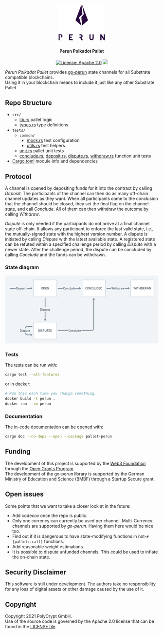 <h1 align="center"><br>
    <a href="https://perun.network/"><img src=".assets/go_perun.png" alt="Perun" width="30%"></a>
<br></h1>

<h4 align="center">Perun Polkadot Pallet</h4>

<p align="center">
  <a href="https://www.apache.org/licenses/LICENSE-2.0.txt"><img src="https://img.shields.io/badge/license-Apache%202-blue" alt="License: Apache 2.0"></a>
  <a href="https://github.com/perun-network/perun-polkadot-pallet/actions/workflows/rust.yml"><img src="https://github.com/perun-network/perun-polkadot-pallet/actions/workflows/rust.yml/badge.svg"></a>
</p>

*Perun Polkadot Pallet* provides [go-perun] state channels for all Substrate compatible blockchains.  
Using it in your blockchain means to include it just like any other Substrate Pallet.

## Repo Structure

* `src/`
  * [lib.rs] pallet logic
  * [types.rs] type definitions
* `tests/`
  * `common/`
    * [mock.rs] test configuration
    * [utils.rs] test helpers
  * [unit.rs] pallet unit tests
  * [conclude.rs], [deposit.rs], [dispute.rs], [withdraw.rs] function unit tests
* [Cargo.toml] module info and dependencies

## Protocol

A channel is opened by depositing funds for it into the contract by calling *Deposit*.
The participants of the channel can then do as many off-chain channel updates as they want.
When all participants come to the conclusion that the channel should be closed, they set the final flag on the channel state, and call *Conclude*.
All of them can then withdraw the outcome by calling *Withdraw*. 

*Dispute* is only needed if the participants do not arrive at a final channel state off-chain.
It allows any participant to enforce the last valid state, i.e., the mutually-signed state with the highest version number.
A dispute is initiated by calling *Dispute* with the latest available state.
A registered state can be refuted within a specified challenge period by calling *Dispute* with a newer state.
After the challenge period, the dispute can be concluded by calling *Conclude* and the funds can be withdrawn.

### State diagram

![state diagram](.assets/protocol.png)

### Tests

The tests can be run with:
```bash
cargo test --all-features
```

or in docker:

```bash
# Run this each time you change something.
docker build -t perun .
docker run --rm perun
```

### Documentation

The in-code documentation can be opened with:

```bash
cargo doc --no-deps --open --package pallet-perun
```

## Funding

The development of this project is supported by the [Web3 Foundation] through the [Open Grants Program].  
The development of the go-perun library is supported by the German Ministry of Education and Science (BMBF) through a Startup Secure grant.

## Open issues

Some points that we want to take a closer look at in the future:

- Add codecov once the repo is public.
- Only one currency can currently be used per channel. Multi-Currency channels are supported by *go-perun*. Having them here would be nice too.
- Find out if it is dangerous to have state-modifying functions in not-`#[pallet::call]` functions.
- Add reasonable weight estimations.
- It is possible to dispute unfunded channels. This could be used to inflate the on-chain state.

## Security Disclaimer

This software is still under development.
The authors take no responsibility for any loss of digital assets or other damage caused by the use of it.

## Copyright

Copyright 2021 PolyCrypt GmbH.  
Use of the source code is governed by the Apache 2.0 license that can be found in the [LICENSE file](LICENSE).

<!--- Links -->

[go-perun]: https://github.com/hyperledger-labs/go-perun
[Perun Pallet]: https://github.com/perun-network/perun-polkadot-pallet
[frontend template]: https://github.com/substrate-developer-hub/substrate-front-end-template

[Open Grant]: https://github.com/perun-network/Open-Grants-Program/blob/master/applications/perun_channels.md#w3f-open-grant-proposal
[Web3 Foundation]: https://web3.foundation/about/
[Open Grants Program]: https://github.com/w3f/Open-Grants-Program#open-grants-program-

[lib.rs]: src/lib.rs
[types.rs]: src/types.rs
[utils.rs]: tests/common/utils.rs
[mock.rs]: tests/common/mock.rs
[unit.rs]: tests/unit.rs
[conclude.rs]: tests/conclude.rs
[deposit.rs]: tests/deposit.rs
[dispute.rs]: tests/dispute.rs
[withdraw.rs]: tests/withdraw.rs
[Cargo.toml]: Cargo.toml
